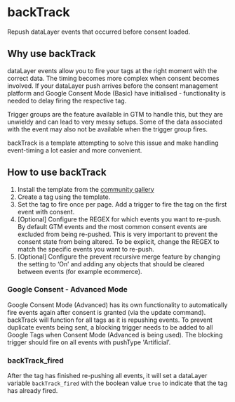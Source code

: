 # backTrack
Repush dataLayer events that occurred before consent loaded.

## Why use backTrack

dataLayer events allow you to fire your tags at the right moment with the correct data. The timing becomes more complex when consent becomes involved.
If your dataLayer push arrives before the consent management platform and Google Consent Mode (Basic) have initialised - functionality is needed to delay firing the respective tag.

Trigger groups are the feature available in GTM to handle this, but they are unwieldy and can lead to very messy setups. Some of the data associated with the event may also not be available when the trigger group fires.

backTrack is a template attempting to solve this issue and make handling event-timing a lot easier and more convenient.

## How to use backTrack

1. Install the template from the [community gallery](https://tagmanager.google.com/gallery/#/owners/mohrstade/templates/backTrack)
2. Create a tag using the template.
3. Set the tag to fire once per page.
Add a trigger to fire the tag on the first event with consent.
4. [Optional] Configure the REGEX for which events you want to re-push. By default GTM events and the most common consent events are excluded from being re-pushed. This is very important to prevent the consent state from being altered. To be explicit, change the REGEX to match the specific events you want to re-push.
5. [Optional] Configure the prevent recursive merge feature by changing the setting to ‘On’ and adding any objects that should be cleared between events (for example ecommerce).

### Google Consent - Advanced Mode
Google Consent Mode (Advanced) has its own functionality to automatically fire events again after consent is granted (via the update command). backTrack will function for all tags as it is repushing events.
To prevent duplicate events being sent, a blocking trigger needs to be added to all Google Tags when Consent Mode (Advanced is being used). The blocking trigger should fire on all events with pushType 'Artificial’.

### backTrack_fired
After the tag has finished re-pushing all events, it will set a dataLayer variable `backTrack_fired` with the boolean value `true` to indicate that the tag has already fired.
